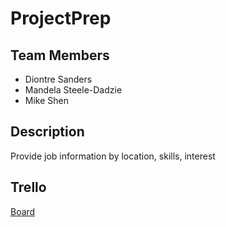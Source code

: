 # ProjectPrep

## Team Members
- Diontre Sanders
- Mandela Steele-Dadzie
- Mike Shen

## Description

Provide job information by location, skills, interest

## Trello
[Board](https://trello.com/b/Vh0RhuDe/tech-relocator)
